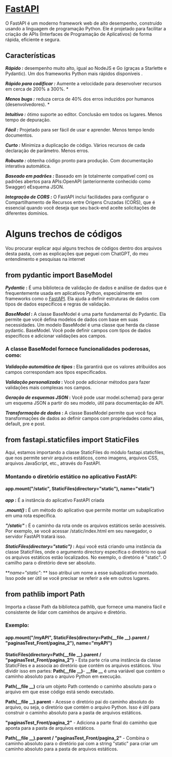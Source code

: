 # [FastAPI](https://fastapi.tiangolo.com/)
O FastAPI é um moderno framework web de alto desempenho, construído usando a linguagem de programação Python. 
Ele é projetado para facilitar a criação de APIs (Interfaces de Programação de Aplicativos) de forma rápida, 
eficiente e segura.
## Características
**_Rápido :_** desempenho muito alto, igual ao NodeJS e Go (graças a Starlette e Pydantic). Um dos frameworks 
Python mais rápidos disponíveis .

**_Rápido para codificar :_** Aumente a velocidade para desenvolver recursos em cerca de 200% a 300%. *

**_Menos bugs :_** reduza cerca de 40% dos erros induzidos por humanos (desenvolvedores). *

**_Intuitivo :_** ótimo suporte ao editor. Conclusão em todos os lugares. Menos tempo de depuração.

**_Fácil :_** Projetado para ser fácil de usar e aprender. Menos tempo lendo documentos.

**_Curto :_** Minimiza a duplicação de código. Vários recursos de cada declaração de parâmetro. Menos erros.

**_Robusto :_** obtenha código pronto para produção. Com documentação interativa automática.

**_Baseado em padrões :_** Baseado em (e totalmente compatível com) os padrões abertos para APIs:OpenAPI
(anteriormente conhecido como Swagger) eEsquema JSON.

**_Integração de CORS :_** O FastAPI inclui facilidades para configurar o Compartilhamento de Recursos entre 
Origens Cruzadas (CORS), que é essencial quando você deseja que seu back-end aceite solicitações de diferentes 
domínios.

# Alguns trechos de códigos
Vou procurar explicar aqui alguns trechos de códigos dentro dos arquivos desta pasta, com as explicações que 
peguei com ChatGPT, do meu entendimento e pesquisas na internet
## from pydantic import BaseModel
**_Pydantic_ :** É uma biblioteca de validação de dados e análise de dados que é frequentemente usada em 
aplicativos 
Python, especialmente em frameworks como o [FastAPI](https://fastapi.tiangolo.com/). Ela ajuda a definir 
estruturas de dados com tipos de dados 
específicos e regras de validação.

**_BaseModel_ :** A classe BaseModel é uma parte fundamental do Pydantic. Ela permite que você defina modelos 
de dados com base em suas necessidades. Um modelo BaseModel é uma classe que herda da classe pydantic.
BaseModel. Você pode definir campos com tipos de dados específicos e adicionar validações aos campos.

### A classe BaseModel fornece funcionalidades poderosas, como:

**_Validação automática de tipos_ :** Ela garantirá que os valores atribuídos aos campos correspondam aos tipos especificados.

**_Validação personalizada_ :** Você pode adicionar métodos para fazer validações mais complexas nos campos.

**_Geração de esquemas JSON_ :** Você pode usar model.schema() para gerar um esquema JSON a partir do seu modelo, útil para documentação de API.

**_Transformação de dados_ :** A classe BaseModel permite que você faça transformações de dados ao definir campos com propriedades como alias, default, pre e post.

## from fastapi.staticfiles import StaticFiles
Aqui, estamos importando a classe StaticFiles do módulo fastapi.staticfiles, que nos permite servir arquivos estáticos, como imagens, arquivos CSS, arquivos JavaScript, etc., através do FastAPI.
### Montando o diretório estático no aplicativo FastAPI:
#### app.mount("/static", StaticFiles(directory="static"), name="static")
**_app_ :** É a instância do aplicativo FastAPI criada

**_.mount()_ :** É um método do aplicativo que permite montar um subaplicativo em uma rota específica.

**_"/static"_ :** É o caminho da rota onde os arquivos estáticos serão acessíveis. Por exemplo, se você acessar /static/index.html em seu navegador, o servidor FastAPI tratará isso.

**_StaticFiles(directory="static")_ :** Aqui você está criando uma instância da classe StaticFiles, onde o argumento directory especifica o diretório no qual os arquivos estáticos estão localizados. No exemplo, o diretório é "static". O camilho para o diretório deve ser absoluto.

**_name="static":_ ** Isso atribui um nome a esse subaplicativo montado. Isso pode ser útil se você precisar se referir a ele em outros lugares.

## from pathlib import Path
Importa a classe Path da biblioteca pathlib, que fornece uma maneira fácil e consistente de lidar com caminhos de arquivo e diretório.
### Exemplo:
#### app.mount("/myAPI", StaticFiles(directory=Path(__file __).parent / "paginasTest_Front/pagina_2"), name="myAPI")
**StaticFiles(directory=Path(__file __).parent / "paginasTest_Front/pagina_2")** - Esta parte cria uma instância da classe StaticFiles e a associa ao diretório que contém os arquivos estáticos. Vou dividir isso em partes:
**Path(__file __)**- **__file __** é uma variável que contém o caminho absoluto para o arquivo Python em execução. 

**Path(__file __)** cria um objeto Path contendo o caminho absoluto para o arquivo em que esse código está sendo executado.

**Path(__file __).parent** - Acesse o diretório pai do caminho absoluto do arquivo, ou seja, o diretório que contém o arquivo Python. Isso é útil para construir o caminho absoluto para a pasta de arquivos estáticos.

**"paginasTest_Front/pagina_2"** - Adiciona a parte final do caminho que aponta para a pasta de arquivos estáticos.

**Path(__file __).parent / "paginasTest_Front/pagina_2"** - Combina o caminho absoluto para o diretório pai com a string "static" para criar um caminho absoluto para a pasta de arquivos estáticos.
